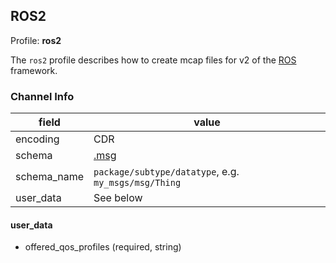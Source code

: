 ## ROS2

Profile: **ros2**

The `ros2` profile describes how to create mcap files for v2 of the [ROS](https://ros.org/) framework.

### Channel Info

| field       | value            |
| ----------- | ---------------- |
| encoding    | CDR              |
| schema      | [.msg](https://docs.ros.org/en/galactic/Concepts/About-ROS-Interfaces.html)             |
| schema_name | `package/subtype/datatype`, e.g. `my_msgs/msg/Thing` |
| user_data   | See below        |

#### user_data

- offered_qos_profiles (required, string)
